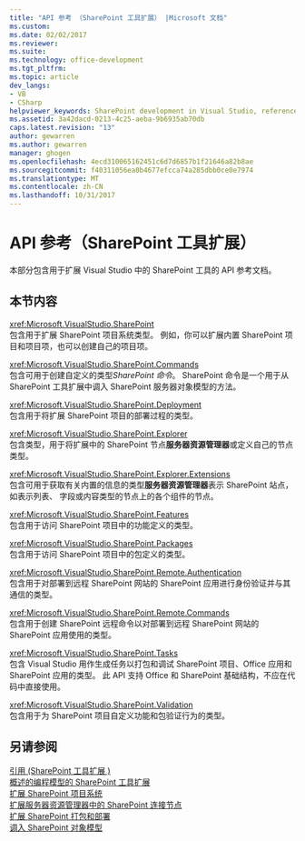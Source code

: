 ```yaml
---
title: "API 参考 （SharePoint 工具扩展） |Microsoft 文档"
ms.custom: 
ms.date: 02/02/2017
ms.reviewer: 
ms.suite: 
ms.technology: office-development
ms.tgt_pltfrm: 
ms.topic: article
dev_langs:
- VB
- CSharp
helpviewer_keywords: SharePoint development in Visual Studio, reference for project and tools extensibility
ms.assetid: 3a42dacd-0213-4c25-aeba-9b6935ab70db
caps.latest.revision: "13"
author: gewarren
ms.author: gewarren
manager: ghogen
ms.openlocfilehash: 4ecd310065162451c6d7d6857b1f21646a82b8ae
ms.sourcegitcommit: f40311056ea0b4677efcca74a285dbb0ce0e7974
ms.translationtype: MT
ms.contentlocale: zh-CN
ms.lasthandoff: 10/31/2017
---
```

# <a name="api-reference-sharepoint-tools-extensibility"></a>API 参考（SharePoint 工具扩展）
  本部分包含用于扩展 Visual Studio 中的 SharePoint 工具的 API 参考文档。  
  
## <a name="in-this-section"></a>本节内容  
 <xref:Microsoft.VisualStudio.SharePoint>  
 包含用于扩展 SharePoint 项目系统类型。 例如，你可以扩展内置 SharePoint 项目和项目项，也可以创建自己的项目项。  
  
 <xref:Microsoft.VisualStudio.SharePoint.Commands>  
 包含可用于创建自定义的类型*SharePoint 命令*。 SharePoint 命令是一个用于从 SharePoint 工具扩展中调入 SharePoint 服务器对象模型的方法。  
  
 <xref:Microsoft.VisualStudio.SharePoint.Deployment>  
 包含用于将扩展 SharePoint 项目的部署过程的类型。  
  
 <xref:Microsoft.VisualStudio.SharePoint.Explorer>  
 包含类型，用于将扩展中的 SharePoint 节点**服务器资源管理器**或定义自己的节点类型。  
  
 <xref:Microsoft.VisualStudio.SharePoint.Explorer.Extensions>  
 包含可用于获取有关内置的信息的类型**服务器资源管理器**表示 SharePoint 站点，如表示列表、 字段或内容类型的节点上的各个组件的节点。  
  
 <xref:Microsoft.VisualStudio.SharePoint.Features>  
 包含用于访问 SharePoint 项目中的功能定义的类型。  
  
 <xref:Microsoft.VisualStudio.SharePoint.Packages>  
 包含用于访问 SharePoint 项目中的包定义的类型。  
  
 <xref:Microsoft.VisualStudio.SharePoint.Remote.Authentication>  
 包含用于对部署到远程 SharePoint 网站的 SharePoint 应用进行身份验证并与其通信的类型。  
  
 <xref:Microsoft.VisualStudio.SharePoint.Remote.Commands>  
 包含用于创建 SharePoint 远程命令以对部署到远程 SharePoint 网站的 SharePoint 应用使用的类型。  
  
 <xref:Microsoft.VisualStudio.SharePoint.Tasks>  
 包含 Visual Studio 用作生成任务以打包和调试 SharePoint 项目、Office 应用和 SharePoint 应用的类型。 此 API 支持 Office 和 SharePoint 基础结构，不应在代码中直接使用。  
  
 <xref:Microsoft.VisualStudio.SharePoint.Validation>  
 包含用于为 SharePoint 项目自定义功能和包验证行为的类型。  
  
## <a name="see-also"></a>另请参阅  
 [引用 &#40;SharePoint 工具扩展 &#41;](../sharepoint/reference-sharepoint-tools-extensibility.md)   
 [概述的编程模型的 SharePoint 工具扩展](../sharepoint/overview-of-the-programming-model-of-sharepoint-tools-extensions.md)   
 [扩展 SharePoint 项目系统](../sharepoint/extending-the-sharepoint-project-system.md)   
 [扩展服务器资源管理器中的 SharePoint 连接节点](../sharepoint/extending-the-sharepoint-connections-node-in-server-explorer.md)   
 [扩展 SharePoint 打包和部署](../sharepoint/extending-sharepoint-packaging-and-deployment.md)   
 [调入 SharePoint 对象模型](../sharepoint/calling-into-the-sharepoint-object-models.md)  
  
  